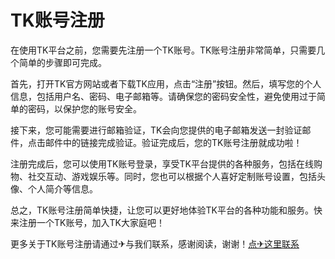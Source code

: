 # TK账号注册

在使用TK平台之前，您需要先注册一个TK账号。TK账号注册非常简单，只需要几个简单的步骤即可完成。

首先，打开TK官方网站或者下载TK应用，点击“注册”按钮。然后，填写您的个人信息，包括用户名、密码、电子邮箱等。请确保您的密码安全性，避免使用过于简单的密码，以保护您的账号安全。

接下来，您可能需要进行邮箱验证，TK会向您提供的电子邮箱发送一封验证邮件，点击邮件中的链接完成验证。验证完成后，您的TK账号注册就成功啦！

注册完成后，您可以使用TK账号登录，享受TK平台提供的各种服务，包括在线购物、社交互动、游戏娱乐等。同时，您也可以根据个人喜好定制账号设置，包括头像、个人简介等信息。

总之，TK账号注册简单快捷，让您可以更好地体验TK平台的各种功能和服务。快来注册一个TK账号，加入TK大家庭吧！

更多关于TK账号注册请通过✈与我们联系，感谢阅读，谢谢！[点✈这里联系](https://a.k02.cc)